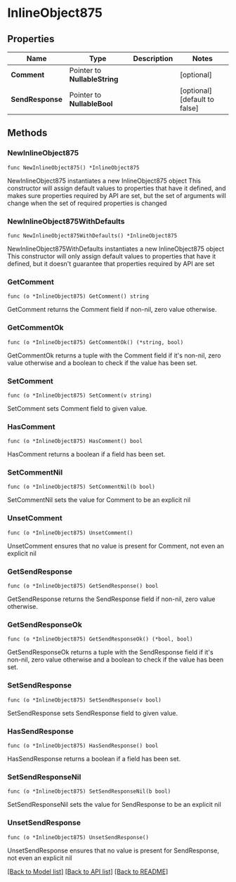 # InlineObject875

## Properties

Name | Type | Description | Notes
------------ | ------------- | ------------- | -------------
**Comment** | Pointer to **NullableString** |  | [optional] 
**SendResponse** | Pointer to **NullableBool** |  | [optional] [default to false]

## Methods

### NewInlineObject875

`func NewInlineObject875() *InlineObject875`

NewInlineObject875 instantiates a new InlineObject875 object
This constructor will assign default values to properties that have it defined,
and makes sure properties required by API are set, but the set of arguments
will change when the set of required properties is changed

### NewInlineObject875WithDefaults

`func NewInlineObject875WithDefaults() *InlineObject875`

NewInlineObject875WithDefaults instantiates a new InlineObject875 object
This constructor will only assign default values to properties that have it defined,
but it doesn't guarantee that properties required by API are set

### GetComment

`func (o *InlineObject875) GetComment() string`

GetComment returns the Comment field if non-nil, zero value otherwise.

### GetCommentOk

`func (o *InlineObject875) GetCommentOk() (*string, bool)`

GetCommentOk returns a tuple with the Comment field if it's non-nil, zero value otherwise
and a boolean to check if the value has been set.

### SetComment

`func (o *InlineObject875) SetComment(v string)`

SetComment sets Comment field to given value.

### HasComment

`func (o *InlineObject875) HasComment() bool`

HasComment returns a boolean if a field has been set.

### SetCommentNil

`func (o *InlineObject875) SetCommentNil(b bool)`

 SetCommentNil sets the value for Comment to be an explicit nil

### UnsetComment
`func (o *InlineObject875) UnsetComment()`

UnsetComment ensures that no value is present for Comment, not even an explicit nil
### GetSendResponse

`func (o *InlineObject875) GetSendResponse() bool`

GetSendResponse returns the SendResponse field if non-nil, zero value otherwise.

### GetSendResponseOk

`func (o *InlineObject875) GetSendResponseOk() (*bool, bool)`

GetSendResponseOk returns a tuple with the SendResponse field if it's non-nil, zero value otherwise
and a boolean to check if the value has been set.

### SetSendResponse

`func (o *InlineObject875) SetSendResponse(v bool)`

SetSendResponse sets SendResponse field to given value.

### HasSendResponse

`func (o *InlineObject875) HasSendResponse() bool`

HasSendResponse returns a boolean if a field has been set.

### SetSendResponseNil

`func (o *InlineObject875) SetSendResponseNil(b bool)`

 SetSendResponseNil sets the value for SendResponse to be an explicit nil

### UnsetSendResponse
`func (o *InlineObject875) UnsetSendResponse()`

UnsetSendResponse ensures that no value is present for SendResponse, not even an explicit nil

[[Back to Model list]](../README.md#documentation-for-models) [[Back to API list]](../README.md#documentation-for-api-endpoints) [[Back to README]](../README.md)


